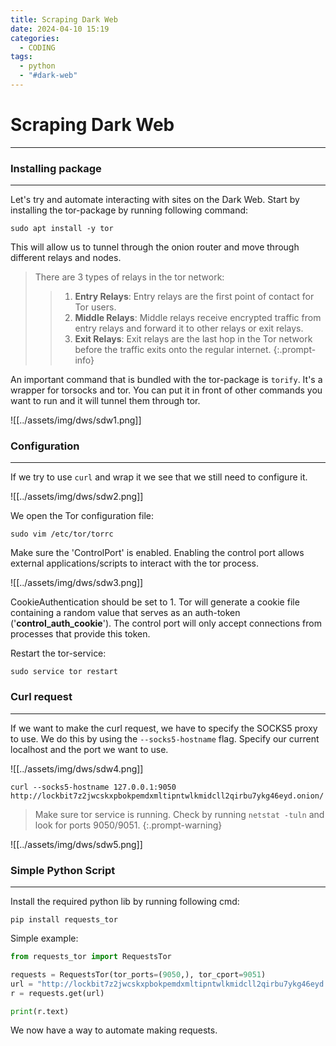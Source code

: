 ```yaml
---
title: Scraping Dark Web
date: 2024-04-10 15:19
categories:
  - CODING
tags:
  - python
  - "#dark-web"
---
```

# Scraping Dark Web

---

### Installing package
---


Let's try and automate interacting with sites on the Dark Web.
Start by installing the tor-package by running following command:
```shell
sudo apt install -y tor
```

This will allow us to tunnel through the onion router and move through different relays and nodes.
> There are 3 types of relays in the tor network:
>>1. **Entry Relays**: Entry relays are the first point of contact for Tor users.
>>2. **Middle Relays**: Middle relays receive encrypted traffic from entry relays and forward it to other relays or exit relays.
>>3. **Exit Relays**: Exit relays are the last hop in the Tor network before the traffic exits onto the regular internet.
{:.prompt-info}

An important command that is bundled with the tor-package is `torify`.
It's a wrapper for torsocks and tor. You can put it in front of other commands you want to run and it will tunnel them through tor.

![[../assets/img/dws/sdw1.png]]

### Configuration
---


If we try to use `curl` and wrap it we see that we still need to configure it.

![[../assets/img/dws/sdw2.png]]

We open the Tor configuration file:

```Shell
sudo vim /etc/tor/torrc
```

Make sure the 'ControlPort' is enabled. Enabling the control port allows external applications/scripts to interact with the tor process.

![[../assets/img/dws/sdw3.png]]

CookieAuthentication should be set to 1. Tor will generate a cookie file containing a random value that serves as an auth-token ('**control_auth_cookie**'). The control port will only accept connections from processes that provide this token.

Restart the tor-service:
```Shell
sudo service tor restart
```


### Curl request
---

If we want to make the curl request, we have to specify the SOCKS5 proxy to use.
We do this by using the `--socks5-hostname` flag. Specify our current localhost and the port we want to use. 

![[../assets/img/dws/sdw4.png]]

```Shell
curl --socks5-hostname 127.0.0.1:9050 http://lockbit7z2jwcskxpbokpemdxmltipntwlkmidcll2qirbu7ykg46eyd.onion/
```


> Make sure tor service is running. Check by running `netstat -tuln` and look for ports 9050/9051.
{:.prompt-warning}

![[../assets/img/dws/sdw5.png]]

### Simple Python Script
---

Install the required python lib by running following cmd:
```Shell
pip install requests_tor
```

Simple example:
```Python
from requests_tor import RequestsTor

requests = RequestsTor(tor_ports=(9050,), tor_cport=9051)
url = "http://lockbit7z2jwcskxpbokpemdxmltipntwlkmidcll2qirbu7ykg46eyd.onion/"
r = requests.get(url)

print(r.text)
```

We now have a way to automate making requests.
